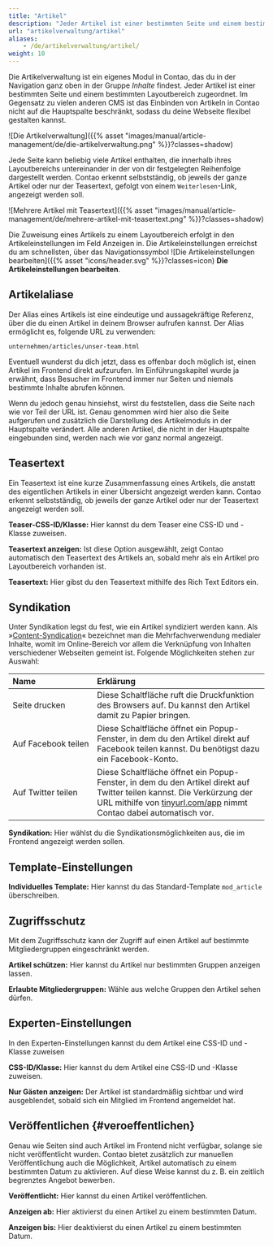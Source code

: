 ```yaml
---
title: "Artikel"
description: "Jeder Artikel ist einer bestimmten Seite und einem bestimmten Layoutbereich zugeordnet."
url: "artikelverwaltung/artikel"
aliases:
    - /de/artikelverwaltung/artikel/
weight: 10
---
```


Die Artikelverwaltung ist ein eigenes Modul in Contao, das du in der Navigation ganz oben in der Gruppe *Inhalte* 
findest. Jeder Artikel ist einer bestimmten Seite und einem bestimmten Layoutbereich zugeordnet. Im Gegensatz zu 
vielen anderen CMS ist das Einbinden von Artikeln in Contao nicht auf die Hauptspalte beschränkt, sodass du deine 
Webseite flexibel gestalten kannst.

![Die Artikelverwaltung]({{% asset "images/manual/article-management/de/die-artikelverwaltung.png" %}}?classes=shadow)

Jede Seite kann beliebig viele Artikel enthalten, die innerhalb ihres Layoutbereichs untereinander in der von dir 
festgelegten Reihenfolge dargestellt werden. Contao erkennt selbstständig, ob jeweils der ganze Artikel oder nur der 
Teasertext, gefolgt von einem `Weiterlesen`-Link, angezeigt werden soll.

![Mehrere Artikel mit Teasertext]({{% asset "images/manual/article-management/de/mehrere-artikel-mit-teasertext.png" %}}?classes=shadow)

Die Zuweisung eines Artikels zu einem Layoutbereich erfolgt in den Artikeleinstellungen im Feld Anzeigen in. Die 
Artikeleinstellungen erreichst du am schnellsten, über das Navigationssymbol
![Die Artikeleinstellungen bearbeiten]({{% asset "icons/header.svg" %}}?classes=icon) **Die Artikeleinstellungen bearbeiten**.


## Artikelaliase

Der Alias eines Artikels ist eine eindeutige und aussagekräftige Referenz, über die du einen Artikel in deinem Browser 
aufrufen kannst. Der Alias ermöglicht es, folgende URL zu verwenden:

`unternehmen/articles/unser-team.html`

Eventuell wunderst du dich jetzt, dass es offenbar doch möglich ist, einen Artikel im Frontend direkt aufzurufen. Im 
Einführungskapitel wurde ja erwähnt, dass Besucher im Frontend immer nur Seiten und niemals bestimmte Inhalte abrufen 
können.

Wenn du jedoch genau hinsiehst, wirst du feststellen, dass die Seite nach wie vor Teil der URL ist. Genau genommen 
wird hier also die Seite aufgerufen und zusätzlich die Darstellung des Artikelmoduls in der Hauptspalte verändert. 
Alle anderen Artikel, die nicht in der Hauptspalte eingebunden sind, werden nach wie vor ganz normal angezeigt.


## Teasertext

Ein Teasertext ist eine kurze Zusammenfassung eines Artikels, die anstatt des eigentlichen Artikels in einer Übersicht 
angezeigt werden kann. Contao erkennt selbstständig, ob jeweils der ganze Artikel oder nur der Teasertext angezeigt 
werden soll.

**Teaser-CSS-ID/Klasse:** Hier kannst du dem Teaser eine CSS-ID und -Klasse zuweisen.

**Teasertext anzeigen:** Ist diese Option ausgewählt, zeigt Contao automatisch den Teasertext des Artikels an, sobald 
mehr als ein Artikel pro Layoutbereich vorhanden ist.

**Teasertext:** Hier gibst du den Teasertext mithilfe des Rich Text Editors ein.


## Syndikation

Unter Syndikation legst du fest, wie ein Artikel syndiziert werden kann. Als 
»[Content-Syndication](https://de.wikipedia.org/wiki/Content-Syndication)« bezeichnet man die Mehrfachverwendung 
medialer Inhalte, womit im Online-Bereich vor allem die Verknüpfung von Inhalten verschiedener Webseiten gemeint ist. 
Folgende Möglichkeiten stehen zur Auswahl:

| Name                            | Erklärung                                                                                                                                                                                                           |
|:--------------------------------|:--------------------------------------------------------------------------------------------------------------------------------------------------------------------------------------------------------------------|
| Seite drucken                   | Diese Schaltfläche ruft die Druckfunktion des Browsers auf. Du kannst den Artikel damit zu Papier bringen.                                                                                                          |
| Auf&nbsp;Facebook&nbsp;teilen   | Diese Schaltfläche öffnet ein Popup-Fenster, in dem du den Artikel direkt auf Facebook teilen kannst. Du benötigst dazu ein Facebook-Konto.                                                                         |
| Auf Twitter teilen              | Diese Schaltfläche öffnet ein Popup-Fenster, in dem du den Artikel direkt auf Twitter teilen kannst. Die Verkürzung der URL mithilfe von [tinyurl.com/app](https://tinyurl.com/app) nimmt Contao dabei automatisch vor.    |

**Syndikation:** Hier wählst du die Syndikationsmöglichkeiten aus, die im Frontend angezeigt werden sollen.


## Template-Einstellungen

**Individuelles Template:** Hier kannst du das Standard-Template `mod_article` überschreiben.


## Zugriffsschutz

Mit dem Zugriffsschutz kann der Zugriff auf einen Artikel auf bestimmte Mitgliedergruppen eingeschränkt werden.

**Artikel schützen:** Hier kannst du Artikel nur bestimmten Gruppen anzeigen lassen.

**Erlaubte Mitgliedergruppen:** Wähle aus welche Gruppen den Artikel sehen dürfen.


## Experten-Einstellungen

In den Experten-Einstellungen kannst du dem Artikel eine CSS-ID und -Klasse zuweisen

**CSS-ID/Klasse:** Hier kannst du dem Artikel eine CSS-ID und -Klasse zuweisen.

**Nur Gästen anzeigen:** Der Artikel ist standardmäßig sichtbar und wird ausgeblendet, sobald sich ein Mitglied im 
Frontend angemeldet hat.


## Veröffentlichen {#veroeffentlichen}

Genau wie Seiten sind auch Artikel im Frontend nicht verfügbar, solange sie nicht veröffentlicht wurden. Contao bietet 
zusätzlich zur manuellen Veröffentlichung auch die Möglichkeit, Artikel automatisch zu einem bestimmten Datum zu 
aktivieren. Auf diese Weise kannst du z. B. ein zeitlich begrenztes Angebot bewerben.

**Veröffentlicht:** Hier kannst du einen Artikel veröffentlichen.

**Anzeigen ab:** Hier aktivierst du einen Artikel zu einem bestimmten Datum.

**Anzeigen bis:** Hier deaktivierst du einen Artikel zu einem bestimmten Datum.
